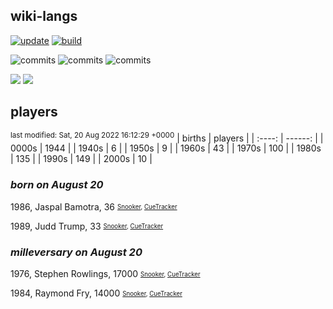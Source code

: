 ## wiki-langs
[![update](https://github.com/dreamerminsk/wiki-langs/actions/workflows/update-tables.yml/badge.svg)](https://github.com/dreamerminsk/wiki-langs/actions/workflows/update-tables.yml)
[![build](https://github.com/dreamerminsk/wiki-langs/actions/workflows/build.yml/badge.svg)](https://github.com/dreamerminsk/wiki-langs/actions/workflows/build.yml)

![commits](https://img.shields.io/github/commit-activity/y/dreamerminsk/wiki-langs)
![commits](https://img.shields.io/github/commit-activity/m/dreamerminsk/wiki-langs)
![commits](https://img.shields.io/github/commit-activity/w/dreamerminsk/wiki-langs)

![](https://img.shields.io/github/languages/code-size/dreamerminsk/wiki-langs)
![](https://img.shields.io/github/repo-size/dreamerminsk/wiki-langs)

## players
<sup>last modified: Sat, 20 Aug 2022 16:12:29 +0000</sup>
| births | players |
| :----: | ------: |
| 0000s | 1944 |
| 1940s | 6 |
| 1950s | 9 |
| 1960s | 43 |
| 1970s | 100 |
| 1980s | 135 |
| 1990s | 149 |
| 2000s | 10 |

### ***born on August 20***
1986, Jaspal Bamotra, 36 <sub><sup>[Snooker](http://www.snooker.org/res/index.asp?player=1425), [CueTracker](http://cuetracker.net/Players/jaspal-bamotra/)</sup></sub>

1989, Judd Trump, 33 <sub><sup>[Snooker](http://www.snooker.org/res/index.asp?player=12), [CueTracker](http://cuetracker.net/Players/judd-trump/)</sup></sub>


### ***milleversary on August 20***
1976, Stephen Rowlings, 17000 <sub><sup>[Snooker](http://www.snooker.org/res/index.asp?player=410), [CueTracker](http://cuetracker.net/Players/stephen-rowlings/)</sup></sub>

1984, Raymond Fry, 14000 <sub><sup>[Snooker](http://www.snooker.org/res/index.asp?player=174), [CueTracker](http://cuetracker.net/Players/raymond-fry/)</sup></sub>



